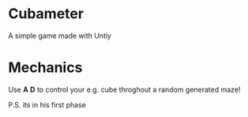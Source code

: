 # Cubameter
A simple game made with Untiy

# Mechanics
Use **A** **D** to control your e.g.
cube throghout a random generated maze!

P.S. its in his first phase
